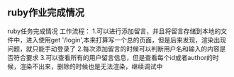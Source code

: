 ﻿## ruby作业完成情况 ##
ruby任务完成情况
工作流程：
1.可以进行添加留言，并且将留言存储到本地的文件中，进入使用get '/login',本来打算写一个总的页面，但是后来发现，渲染出现问题，就只能手动登录了
2.每次添加留言的时候可以判断用户名和输入的内容是否符合要求
3.可以查看所有的用户留言信息，但是查看每个id或者author的时候，渲染不出来，删除的时候也是无法渲染，继续调试中